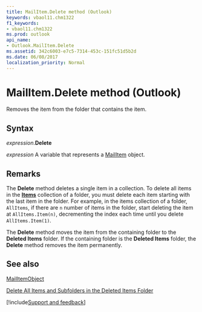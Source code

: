 ```yaml
---
title: MailItem.Delete method (Outlook)
keywords: vbaol11.chm1322
f1_keywords:
- vbaol11.chm1322
ms.prod: outlook
api_name:
- Outlook.MailItem.Delete
ms.assetid: 342c6003-e7c5-7314-453c-151fc51d5b2d
ms.date: 06/08/2017
localization_priority: Normal
---
```



# MailItem.Delete method (Outlook)

Removes the item from the folder that contains the item.


## Syntax

_expression_.**Delete**

_expression_ A variable that represents a [MailItem](Outlook.MailItem.md) object.


## Remarks

The  **Delete** method deletes a single item in a collection. To delete all items in the **[Items](Outlook.Folder.Items.md)** collection of a folder, you must delete each item starting with the last item in the folder. For example, in the items collection of a folder, `AllItems`, if there are  `n` number of items in the folder, start deleting the item at `AllItems.Item(n)`, decrementing the index each time until you delete  `AllItems.Item(1)`.

The  **Delete** method moves the item from the containing folder to the **Deleted Items** folder. If the containing folder is the **Deleted Items** folder, the **Delete** method removes the item permanently.


## See also


[MailItemObject](Outlook.MailItem.md)




[Delete All Items and Subfolders in the Deleted Items Folder](../outlook/How-to/Items-Folders-and-Stores/delete-all-items-and-subfolders-in-the-deleted-items-folder.md)

[!include[Support and feedback](~/includes/feedback-boilerplate.md)]
